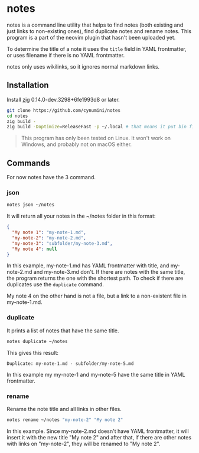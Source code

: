 # notes

notes is a command line utility that helps to find notes (both existing and just links to non-existing ones), find duplicate notes and rename notes. This program is a part of the neovim plugin that hasn't been uploaded yet.

To determine the title of a note it uses the `title` field in YAML frontmatter, or uses filename if there is no YAML frontmatter.

notes only uses wikilinks, so it ignores normal markdown links.

## Installation

Install [zig](https://ziglang.org/download) 0.14.0-dev.3298+6fe1993d8 or later.

```bash
git clone https://github.com/cynumini/notes
cd notes
zig build -
zig build -Doptimize=ReleaseFast -p ~/.local # that means it put bin file in ~/.local/bin/notes
```

> This program has only been tested on Linux. It won't work on Windows, and probably not on macOS either.

## Commands

For now notes have the 3 command.

### json

```bash
notes json ~/notes
```

It will return all your notes in the ~/notes folder in this format:

```json
{
  "My note 1": "my-note-1.md",
  "my-note-2": "my-note-2.md",
  "my-note-3": "subfolder/my-note-3.md",
  "My note 4": null
}
```

In this example, my-note-1.md has YAML frontmatter with title, and my-note-2.md and my-note-3.md don't. If there are notes with the same title, the program returns the one with the shortest path. To check if there are duplicates use the `duplicate` command.

My note 4 on the other hand is not a file, but a link to a non-existent file in my-note-1.md.

### duplicate

It prints a list of notes that have the same title.

```bash
notes duplicate ~/notes
```

This gives this result:

```
Duplicate: my-note-1.md - subfolder/my-note-5.md
```

In this example my my-note-1 and my-note-5 have the same title in YAML frontmatter.

### rename

Rename the note title and all links in other files.

```bash
notes rename ~/notes "my-note-2" "My note 2"
```

In this example. Since my-note-2.md doesn't have YAML frontmatter, it will insert it with the new title "My note 2" and after that, if there are other notes with links on "my-note-2", they will be renamed to "My note 2".
